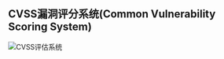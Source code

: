 ## CVSS漏洞评分系统(Common Vulnerability Scoring System)

![CVSS评估系统](https://www.vulbox.com/static/web4.0/img/questionImg/leakMark3-img1.png)

